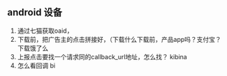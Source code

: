 
## android 设备

1. 通过七猫获取oaid，
2. 下载前，把广告主的点击拼接好，（下载什么下载前，产品app吗？支付宝？
		下载饿了么
3. 上报点击要找一个请求同的callback_url地址，怎么找？
		kibina
4. 怎么看回调
		bi